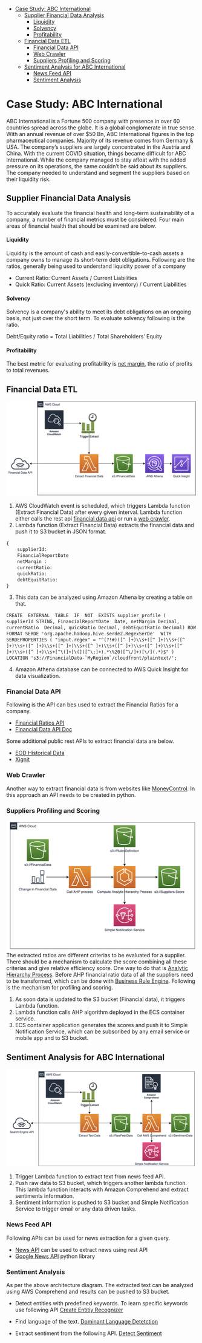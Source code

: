 - [Case Study: ABC International <a name="case-study"></a>](#case-study-abc-international)
  - [Supplier Financial Data Analysis <a name="supplier-financial-data"></a>](#supplier-financial-data-analysis)
      - [Liquidity](#liquidity)
      - [Solvency](#solvency)
      - [Profitability](#profitability)
  - [Financial Data ETL<a name="background-of-organization"></a>](#financial-data-etl)
    - [Financial Data API<a name="financial-data-api"></a>](#financial-data-api)
    - [Web Crawler <a name="web-crawler"></a>](#web-crawler)
    - [Suppliers Profiling and Scoring<a name="profiling-and-scoring"></a>](#suppliers-profiling-and-scoring)
  - [Sentiment Analysis for ABC International<a name="sentiment-analysis"></a>](#sentiment-analysis-for-abc-international)
    - [News Feed API<a name="news-feed-api"></a>](#news-feed-api)
    - [Sentiment Analysis<a name="sentiment-analysis"></a>](#sentiment-analysis)

# Case Study: ABC International <a name="case-study"></a>

ABC International is a Fortune 500 company with presence in over 60 countries spread across the globe. It is a global conglomerate in true sense. With an annual revenue of over $50 Bn, ABC International figures in the top pharmaceutical companies. Majority of its revenue comes from Germany & USA. The company’s suppliers are largely concentrated in the Austria and China. With the current COVID situation, things became difficult for ABC International. While the company managed to stay afloat with the added pressure on its operations, the same couldn’t be said about its suppliers. The company needed to understand and segment the suppliers based on their liquidity risk.

## Supplier Financial Data Analysis <a name="supplier-financial-data"></a>

To accurately evaluate the financial health and long-term sustainability of a company, a number of financial metrics must be considered. Four main areas of financial health that should be examined are below.
 #### Liquidity
 Liquidity is the amount of cash and easily-convertible-to-cash assets a company owns to manage its short-term debt obligations.
 Following are the ratios, generally being used to understand liquidity power of a company
 

 - Current Ratio: Current Assets / Current Liabilities
 - Quick Ratio:  Current Assets (excluding inventory) / Current Liabilities

 #### Solvency
 Solvency is a company's ability to meet its debt obligations on an ongoing basis, not just over the short term. To evaluate solvency following is the ratio.
 
Debt/Equity ratio = Total Liabilities​ / Total Shareholders’ Equity
#### Profitability
The best metric for evaluating profitability is [net margin](https://www.investopedia.com/terms/n/net_margin.asp), the ratio of profits to total revenues.

## Financial Data ETL<a name="background-of-organization"></a>

![AWS Financial Data Extraction and Load](https://github.com/vaibhavmaurya/abc-case-study/blob/master/images/FiancialDataETL.png)

 1. AWS CloudWatch event is scheduled, which triggers Lambda function (Extract Financial Data) after every given interval. Lambda function either calls the rest api [financial data api](#financial-data-api) or run a [web crawler](#web-crawler).
 2. Lambda function (Extract Financial Data) extracts the financial data and push it to S3 bucket in JSON format.

```
{
	supplierId:
	FinancialReportDate
	netMargin : 
	currentRatio:
	quickRatio:
	debtEquitRatio:
}

```

3. This data can be analyzed using Amazon Athena by creating a table on that.
```
CREATE  EXTERNAL  TABLE  IF  NOT  EXISTS supplier_profile (
supplierId STRING, FinancialReportDate  Date, netMargin Decimal, currentRatio  Decimal, quickRatio Decimal, debtEquitRatio Decimal) ROW  FORMAT SERDE 'org.apache.hadoop.hive.serde2.RegexSerDe'  WITH SERDEPROPERTIES ( "input.regex" = "^(?!#)([^ ]+)\\s+([^ ]+)\\s+([^ ]+)\\s+([^ ]+)\\s+([^ ]+)\\s+([^ ]+)\\s+([^ ]+)\\s+([^ ]+)\\s+([^ ]+)\\s+([^ ]+)\\s+[^\(]+[\(]([^\;]+).*\%20([^\/]+)[\/](.*)$" ) LOCATION 's3://FinancialData-`MyRegion`/cloudfront/plaintext/';
```

4. Amazon Athena database can be connected to AWS Quick Insight for data visualization.

### Financial Data API<a name="financial-data-api"></a>
Following is the API can bes used to extract the Financial Ratios for a company.
 - [Financial Ratios API](https://financialmodelingprep.com/developer/docs/financial-ratio-free-api/)
 - [Financial Data API Doc](https://financialmodelingprep.com/developer/docs/)

Some additional public rest APIs to extract financial data are below.
 - [EOD Historical Data](https://eodhistoricaldata.com/?gclid=CjwKCAjw88v3BRBFEiwApwLeveHx3vXgJffrP7KSfAlsSTmLtUmbYV4ODzp4YxE5lIh93eeb_wk9qhoCwQUQAvD_BwE)
 - [Xignit](https://www.xignite.com/product/factset-fundamentals-financials#/DeveloperResources/Request/GetFinancialStatements)

### Web Crawler <a name="web-crawler"></a>
Another way to extract financial data is from websites like [MoneyControl](https://www.moneycontrol.com/financials/cityonlineservices/ratiosVI/COS%23COS).
In this approach an API needs to be created in python.

### Suppliers Profiling and Scoring<a name="profiling-and-scoring"></a>

![profiling](https://github.com/vaibhavmaurya/abc-case-study/blob/master/images/profiling.png)
The extracted ratios are different criterias to be evaluated for a supplier. There should be a mechanism to calculate the score combining all these criterias and give relative efficiency score.
One way to do that is [Analytic Hierarchy Process](https://www.pmi.org/learning/library/analytic-hierarchy-process-prioritize-projects-6608#:~:text=The%20multi%2Dcriteria%20programming%20made,the%201970s%20by%20Thomas%20L.).
Before AHP financial ratio data of all the suppliers need to be transformed, which can be done with [Business Rule Engine](https://github.com/venmo/business-rules). Following is the mechanism for profiling and scoring.
1. As soon data is updated to the S3 bucket (Financial data), it triggers Lambda function.
2. Lambda function calls AHP algorithm deployed in the ECS container service.
3. ECS container application generates the scores and push it to Simple Notification Service, which can be subscribed by any email service or mobile app and to S3 bucket.

## Sentiment Analysis for ABC International<a name="sentiment-analysis"></a>

![SentimentAnalysis](https://github.com/vaibhavmaurya/abc-case-study/blob/master/images/Sentiment.png)

 1. Trigger Lambda function to extract text from news feed API.
 2. Push raw data to S3 bucket, which triggers another lambda function. This lambda function interacts with Amazon Comprehend and extract sentiments information.
 3. Sentiment information is pushed to S3 bucket and Simple Notification Service to trigger email or any data driven tasks.

 

### News Feed API<a name="news-feed-api"></a>
Following APIs can be used for news extraction for a given query.
   - [News API](https://newsapi.org/s/google-news-api) can be used to extract news using rest API
   - [Google News API](https://pypi.org/project/GoogleNews/) python library
    
### Sentiment Analysis<a name="sentiment-analysis"></a>

As per the above architecture diagram. The extracted text can be analyzed using AWS Comprehend and results can be pushed to S3 bucket.

 - Detect entities with predefined keywords. To learn specific keywords use following API
	[Create Entitiy Recognizer](https://docs.aws.amazon.com/comprehend/latest/dg/API_CreateEntityRecognizer.html)
	
 - Find language of the text.
	 [Dominant Language Detetction](https://docs.aws.amazon.com/comprehend/latest/dg/API_DetectDominantLanguage.html)
	 
 - Extract sentiment from the following API.
 [Detect Sentiment](https://docs.aws.amazon.com/comprehend/latest/dg/API_DetectSentiment.html)

	

